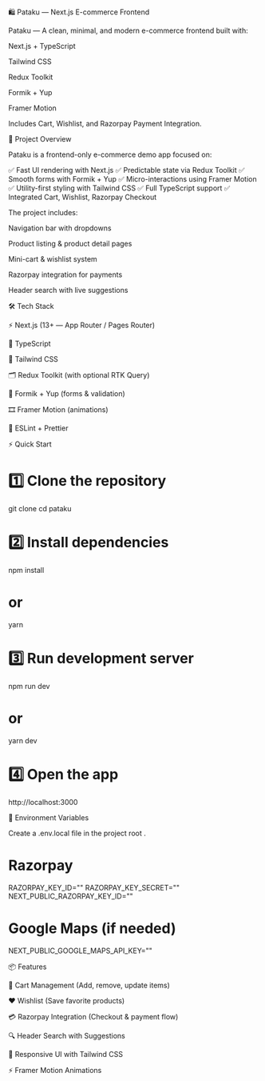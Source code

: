 🛍️ Pataku — Next.js E-commerce Frontend

Pataku — A clean, minimal, and modern e-commerce frontend built with:

Next.js + TypeScript

Tailwind CSS

Redux Toolkit

Formik + Yup

Framer Motion

Includes Cart, Wishlist, and Razorpay Payment Integration.

🚀 Project Overview

Pataku is a frontend-only e-commerce demo app focused on:

✅ Fast UI rendering with Next.js
✅ Predictable state via Redux Toolkit
✅ Smooth forms with Formik + Yup
✅ Micro-interactions using Framer Motion
✅ Utility-first styling with Tailwind CSS
✅ Full TypeScript support
✅ Integrated Cart, Wishlist, Razorpay Checkout

The project includes:

Navigation bar with dropdowns

Product listing & product detail pages

Mini-cart & wishlist system

Razorpay integration for payments

Header search with live suggestions

🛠️ Tech Stack

⚡ Next.js (13+ — App Router / Pages Router)

🔷 TypeScript

🎨 Tailwind CSS

🗂️ Redux Toolkit (with optional RTK Query)

📝 Formik + Yup (forms & validation)

🎞️ Framer Motion (animations)

🧹 ESLint + Prettier

⚡ Quick Start
# 1️⃣ Clone the repository
git clone 
cd pataku

# 2️⃣ Install dependencies
npm install
# or
yarn

# 3️⃣ Run development server
npm run dev
# or
yarn dev

# 4️⃣ Open the app
http://localhost:3000

🔑 Environment Variables

Create a .env.local file in the project root .

# Razorpay
RAZORPAY_KEY_ID=""
RAZORPAY_KEY_SECRET=""
NEXT_PUBLIC_RAZORPAY_KEY_ID=""

# Google Maps (if needed)
NEXT_PUBLIC_GOOGLE_MAPS_API_KEY=""

📦 Features

🛒 Cart Management (Add, remove, update items)

❤️ Wishlist (Save favorite products)

💳 Razorpay Integration (Checkout & payment flow)

🔍 Header Search with Suggestions

🎨 Responsive UI with Tailwind CSS

⚡ Framer Motion Animations
